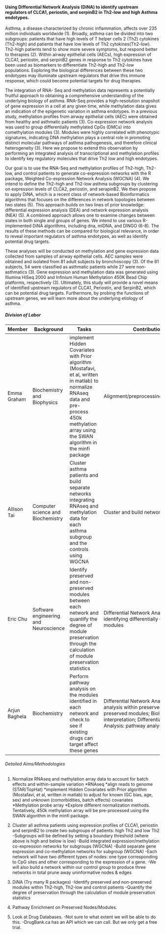 #### Using Differential Network Analysis (DiNA) to identify upstream regulators of CLCA1, periostin, and serpinB2 in Th2-low and high Asthma endotypes. 

Asthma, a disease characterized by chronic inflammation, affects over 235 million individuals worldwide (1). Broadly, asthma can be divided into two subgroups: patients that have high levels of T helper cells 2 (Th2) cytokines (Th2-high) and patients that have low levels of Th2 cytokines(Th2-low). Th2-high patients tend to show more severe symptoms, but respond better to therapies (2). Within airway epithelial cells (AECs), high expression of CLCA1, periostin, and serpinB2 genes in response to Th2 cytokines have been used as biomarkers to differentiate Th2-high and Th2-low populations. Exploring the biological differences between these two endotypes may illuminate upstream regulators that drive this immune response, which could become potential targets for drug therapies. 	

The integration of RNA- Seq and methylation data represents a potentially fruitful approach to obtaining a comprehensive understanding of the underlying biology of asthma. RNA-Seq provides a high-resolution snapshot of gene expression in a cell at any given time, while methylation data gives an indication of the epigenetic variation in asthma endotypes. In a previous study, methylation profiles from airway epithelial cells (AEC) were obtained from healthy and asthmatic patients (3). Co-expression network analysis was used to group differentially methylated CpGs (DMCs) into comethylation modules (3). Modules were highly correlated with phenotypic signatures, indicating DNA methylation plays a central role in promoting distinct molecular pathways of asthma pathogenesis, and therefore clinical heterogeneity (3). Here we propose to extend this observation by performing an integrated analysis of transcriptional and methylation profiles to identify key regulatory molecules that drive Th2 low and high endotypes.

Our goal is to use the RNA-Seq and methylation profiles of Th2-high, Th2-low, and control patients to generate co-expression networks with the R package, Weighted Co-expression Network Analysis (WGCNA) (4). We intend to define the Th2-high and Th2-low asthma subgroups by clustering on expression levels of CLCA2, periostin, and serapinB2. We then propose to apply DiNA, which is a recent class of network-based Bioinformatics algorithms that focuses on the differences in network topologies between two states (5). This approach builds on two lines of prior knowledge: differential expression analysis (DEA) and network expression analysis (NEA) (5). A combined approach allows one to examine changes between states in both single and groups of genes. We intend to use various R-implemented DiNA algorithms, including dna, mlDNA, and DINGO (6-8). The results of these methods can be compared for biological relevance, in order to reveal important regulators of asthma endotypes, as well as identify potential drug targets. 

These analyses will be conducted on methylation and gene expression data collected from samples of airway epithelial cells. AEC samples were obtained and isolated from 81 adult subjects by bronchoscopy (3). Of the 81 subjects, 54 were classified as asthmatic patients while 27 were non-asthmatics (3). Gene expression and methylation data was generated using Illumina HiSeq 2000 and Infinium Human Methylation 450K Bead Chip platforms, respectively (3). Ultimately, this study will provide a novel means of identified upstream regulators of CLCA1, Periostin, and SerpinB2, which can be potential drug targets. Furthermore, by probing the functions of upstream genes, we will learn more about the underlying etiology of asthma. 

##### Division of Labor 

Member | Background | Tasks | Contributions
 --- | --- | --- | ---
Emma Graham | Biochemistry and Biophysics | implement Hidden Covariates with Prior algorithm (Mostafavi, et al, written in matlab) to normalize RNAseq data and pre-process 450k methylation array using the SWAN algorithm in the minfi package | Alignment/preprocessing/normalization
Allison Tai | Computer science and Biochemistry | Cluster asthma patients and build separate networks integrating RNAseq and methylation data for each asthma subgroup and the controls using WGCNA | Cluster and build networks 
Eric Chu | Software engineering and Neuroscience | Identify preserved and non-preserved modules between each network and quantify the degree of module preservation through the calculation of module preservation statistics | Differential Network Analysis: identifying differentially expressed modules 
Arjun Baghela | Biochemistry | Perform pathway analysis on the modules identified in each network and check to see if existing drugs can target affect these genes | Differential Network Analysis: pathway analysis within preserved and non-preserved modules; Biological interpretation; Differential Network Analysis: pathway analysis

###### Detailed Aims/Methodologies 

1. Normalize RNAseq and methylation array data to account for batch effects and within-sample variation
	*RNAseq
		*align reads to  genome (STAR/TopHat)
		*implement Hidden Covariates with Prior algorithm (Mostafavi, et al, written in matlab) to adjust for known (GC bias, age, sex) and unknown (comorbidities, batch effects) covariates
	*Methylation probe array
		*Explore different normalization methods. Tentatively, 450k methylation array will be pre-processed using the SWAN algorithm in the minfi package. 

2. Cluster all asthma patients using expression profiles of CLCA1, periostin and serpinB2 to create two subgroups of patients: high Th2 and low Th2 
	-Subgroups will be defined by setting a boundary threshold (where above is high and below is low)
	-Build integrated expression/methylation co-expression networks for subgroups (WGCNA) 
	-Build separate gene expression and co-methylation networks for subgroup (WGCNA) 
	-Each network will have two different types of nodes: one type corresponding to CpG sites and other corresponding to the expression of a gene. 
	-We will also build a network within our control group to produce three networks in total
prune away uninformative nodes & edges

3. DiNA (Try many R packages)
	-Identify preserved and non-preserved modules within Th2-high, Th2-low and control patients
	-Quantify the degree of preservation through the calculation of module preservation statistics

4. Pathway Enrichment on Preserved Nodes/Modules. 

5. Look at Drug Databases. 
	-Not sure to what extent we will be able to do this. 
	-DrugBank.ca has an API which we can call. But we only get a free trial. 

